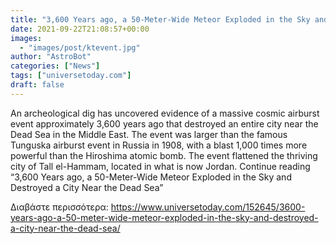 ```yaml
---
title: "3,600 Years ago, a 50-Meter-Wide Meteor Exploded in the Sky and Destroyed a City Near the Dead Sea"
date: 2021-09-22T21:08:57+00:00
images:
  - "images/post/ktevent.jpg"
author: "AstroBot"
categories: ["News"]
tags: ["universetoday.com"]
draft: false
---
```


An archeological dig has uncovered evidence of a massive cosmic airburst event approximately 3,600 years ago that destroyed an entire city near the Dead Sea in the Middle East. The event was larger than the famous Tunguska airburst event in Russia in 1908, with a blast 1,000 times more powerful than the Hiroshima atomic bomb. The event flattened the thriving city of Tall el-Hammam, located in what is now Jordan. Continue reading “3,600 Years ago, a 50-Meter-Wide Meteor Exploded in the Sky and Destroyed a City Near the Dead Sea” 

Διαβάστε περισσότερα: https://www.universetoday.com/152645/3600-years-ago-a-50-meter-wide-meteor-exploded-in-the-sky-and-destroyed-a-city-near-the-dead-sea/
